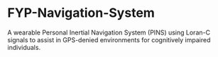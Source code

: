 # FYP-Navigation-System
A wearable Personal Inertial Navigation System (PINS) using Loran-C signals to assist in GPS-denied environments for cognitively impaired individuals.
